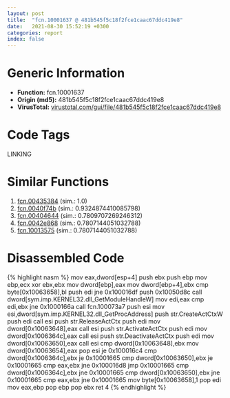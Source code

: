 ```yaml
---
layout: post
title:  "fcn.10001637 @ 481b545f5c18f2fce1caac67ddc419e8"
date:   2021-08-30 15:52:19 +0300
categories: report
index: false
---
```


# Generic Information
- **Function:** fcn.10001637
- **Origin (md5):** 481b545f5c18f2fce1caac67ddc419e8
- **VirusTotal:** [virustotal.com/gui/file/481b545f5c18f2fce1caac67ddc419e8][virustotal_ref]

# Code Tags
<span class="tag" id="LINKING">LINKING</span>


# Similar Functions

1. [fcn.00435384][similar_1_ref] (sim.: 1.0)
2. [fcn.0040f74b][similar_2_ref] (sim.: 0.9324874410085798)
3. [fcn.00404644][similar_3_ref] (sim.: 0.7809707269246312)
4. [fcn.0042e868][similar_4_ref] (sim.: 0.7807144051032788)
5. [fcn.10013575][similar_5_ref] (sim.: 0.7807144051032788)


# Disassembled Code

{% highlight nasm %}
mov eax,dword[esp+4]
push ebx
push ebp
mov ebp,ecx
xor ebx,ebx
mov dword[ebp],eax
mov dword[ebp+4],ebx
cmp byte[0x10063658],bl
push edi
jne 0x100016df
push 0x10050d8c
call dword[sym.imp.KERNEL32.dll_GetModuleHandleW]
mov edi,eax
cmp edi,ebx
jne 0x1000166a
call fcn.100073a7
push esi
mov esi,dword[sym.imp.KERNEL32.dll_GetProcAddress]
push str.CreateActCtxW
push edi
call esi
push str.ReleaseActCtx
push edi
mov dword[0x10063648],eax
call esi
push str.ActivateActCtx
push edi
mov dword[0x1006364c],eax
call esi
push str.DeactivateActCtx
push edi
mov dword[0x10063650],eax
call esi
cmp dword[0x10063648],ebx
mov dword[0x10063654],eax
pop esi
je 0x100016c4
cmp dword[0x1006364c],ebx
je 0x10001665
cmp dword[0x10063650],ebx
je 0x10001665
cmp eax,ebx
jne 0x100016d8
jmp 0x10001665
cmp dword[0x1006364c],ebx
jne 0x10001665
cmp dword[0x10063650],ebx
jne 0x10001665
cmp eax,ebx
jne 0x10001665
mov byte[0x10063658],1
pop edi
mov eax,ebp
pop ebp
pop ebx
ret 4
{% endhighlight %}


[similar_1_ref]: /report/fcn.00435384@44e1ffcf4e71f4505c09d520fd75f1e4
[similar_2_ref]: /report/fcn.0040f74b@7b00dd8f2abf54a73bfb09681334ff78
[similar_3_ref]: /report/fcn.00404644@73677cb40830e94fbfb5483ff33e40b9
[similar_4_ref]: /report/fcn.0042e868@44e1ffcf4e71f4505c09d520fd75f1e4
[similar_5_ref]: /report/fcn.10013575@481b545f5c18f2fce1caac67ddc419e8
[virustotal_ref]: https://www.virustotal.com/gui/file/481b545f5c18f2fce1caac67ddc419e8